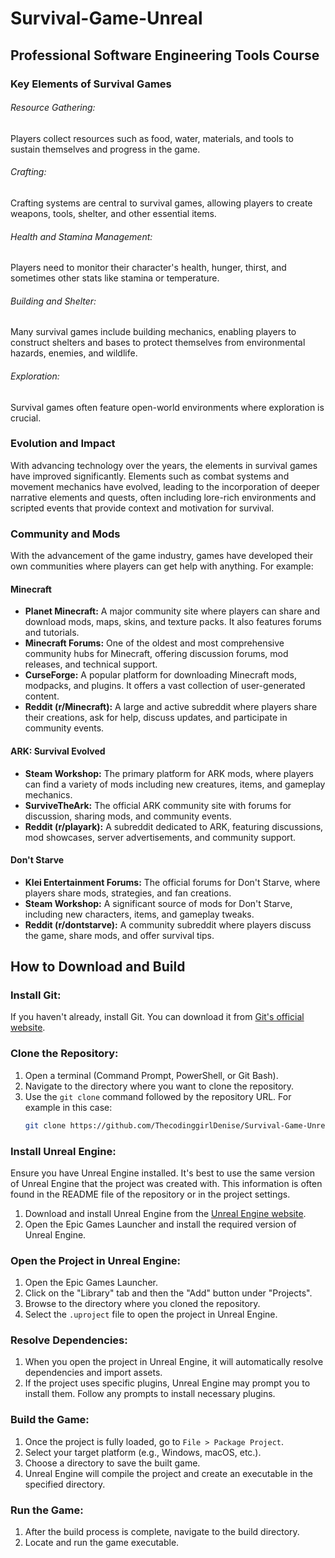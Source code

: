 # Survival-Game-Unreal
## Professional Software Engineering Tools Course

### Key Elements of Survival Games

###### Resource Gathering: 
Players collect resources such as food, water, materials, and tools to sustain themselves and progress in the game.

###### Crafting: 
Crafting systems are central to survival games, allowing players to create weapons, tools, shelter, and other essential items.

###### Health and Stamina Management: 
Players need to monitor their character's health, hunger, thirst, and sometimes other stats like stamina or temperature.

###### Building and Shelter: 
Many survival games include building mechanics, enabling players to construct shelters and bases to protect themselves from environmental hazards, enemies, and wildlife.

###### Exploration: 
Survival games often feature open-world environments where exploration is crucial.

### Evolution and Impact
With advancing technology over the years, the elements in survival games have improved significantly. Elements such as combat systems and movement mechanics have evolved, leading to the incorporation of deeper narrative elements and quests, often including lore-rich environments and scripted events that provide context and motivation for survival.

### Community and Mods
With the advancement of the game industry, games have developed their own communities where players can get help with anything. For example:

#### Minecraft
- **Planet Minecraft:** A major community site where players can share and download mods, maps, skins, and texture packs. It also features forums and tutorials.
- **Minecraft Forums:** One of the oldest and most comprehensive community hubs for Minecraft, offering discussion forums, mod releases, and technical support.
- **CurseForge:** A popular platform for downloading Minecraft mods, modpacks, and plugins. It offers a vast collection of user-generated content.
- **Reddit (r/Minecraft):** A large and active subreddit where players share their creations, ask for help, discuss updates, and participate in community events.

#### ARK: Survival Evolved
- **Steam Workshop:** The primary platform for ARK mods, where players can find a variety of mods including new creatures, items, and gameplay mechanics.
- **SurviveTheArk:** The official ARK community site with forums for discussion, sharing mods, and community events.
- **Reddit (r/playark):** A subreddit dedicated to ARK, featuring discussions, mod showcases, server advertisements, and community support.

#### Don't Starve
- **Klei Entertainment Forums:** The official forums for Don't Starve, where players share mods, strategies, and fan creations.
- **Steam Workshop:** A significant source of mods for Don't Starve, including new characters, items, and gameplay tweaks.
- **Reddit (r/dontstarve):** A community subreddit where players discuss the game, share mods, and offer survival tips.

## How to Download and Build

### Install Git:
If you haven't already, install Git. You can download it from [Git's official website](https://git-scm.com/).

### Clone the Repository:
1. Open a terminal (Command Prompt, PowerShell, or Git Bash).
2. Navigate to the directory where you want to clone the repository.
3. Use the `git clone` command followed by the repository URL. For example in this case:
   ```bash
   git clone https://github.com/ThecodinggirlDenise/Survival-Game-Unreal.git
   ```

### Install Unreal Engine:
Ensure you have Unreal Engine installed. It's best to use the same version of Unreal Engine that the project was created with. This information is often found in the README file of the repository or in the project settings.

1. Download and install Unreal Engine from the [Unreal Engine website](https://www.unrealengine.com/download).
2. Open the Epic Games Launcher and install the required version of Unreal Engine.

### Open the Project in Unreal Engine:
1. Open the Epic Games Launcher.
2. Click on the "Library" tab and then the "Add" button under "Projects".
3. Browse to the directory where you cloned the repository.
4. Select the `.uproject` file to open the project in Unreal Engine.

### Resolve Dependencies:
1. When you open the project in Unreal Engine, it will automatically resolve dependencies and import assets.
2. If the project uses specific plugins, Unreal Engine may prompt you to install them. Follow any prompts to install necessary plugins.

### Build the Game:
1. Once the project is fully loaded, go to `File > Package Project`.
2. Select your target platform (e.g., Windows, macOS, etc.).
3. Choose a directory to save the built game.
4. Unreal Engine will compile the project and create an executable in the specified directory.

### Run the Game:
1. After the build process is complete, navigate to the build directory.
2. Locate and run the game executable.
